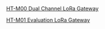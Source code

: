 [HT-M00 Dual Channel LoRa Gateway](/en/gateway/ht-m00/)

[HT-M01 Evaluation LoRa Gateway](/en/gateway/ht-m01/)
